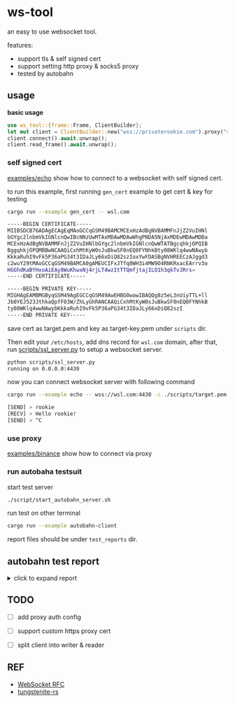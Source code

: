 # ws-tool

an easy to use websocket tool.

features:

- support tls & self signed cert
- support setting http proxy & socks5 proxy
- tested by autobahn

## usage

**basic usage**

```rust
use ws_tool::{frame::Frame, ClientBuilder};
let mut client = ClientBuilder::new("wss://privaterookie.com").proxy("socks5://proxy:proxy_port").build().await.unwrap();
client.connect().await.unwrap();
client.read_frame().await.unwrap();
```

### self signed cert

[examples/echo](./examples/echo.rs) show how to connect to a websocket with self signed cert.

to run this example, first running `gen_cert` example to get cert & key for testing

```bash
cargo run --example gen_cert -- wsl.com

-----BEGIN CERTIFICATE-----
MIIBSDCB76ADAgECAgEqMAoGCCqGSM49BAMCMCExHzAdBgNVBAMMFnJjZ2VuIHNl
bGYgc2lnbmVkIGNlcnQwIBcNNzUwMTAxMDAwMDAwWhgPNDA5NjAxMDEwMDAwMDBa
MCExHzAdBgNVBAMMFnJjZ2VuIHNlbGYgc2lnbmVkIGNlcnQwWTATBgcqhkjOPQIB
BggqhkjOPQMBBwNCAAQiCxhMtKyW0sJuBkwSF0nEQ0FYNhkBty08WKlq4wwNAwyb
KkkaRuhI9vFk5P36aPG34t3IDaJLy66xDiQ82szIoxYwFDASBgNVHREECzAJggd3
c2wuY29tMAoGCCqGSM49BAMCA0gAMEUCIFxJTfq0WH3i4MW9O4RNKRxacEArrv3o
HGGhdKaBYHxoAiEAy8WuKhwxNj4rjLT4wzItTTQmfjtajILO1h3qkTvJRrs=
-----END CERTIFICATE-----

-----BEGIN PRIVATE KEY-----
MIGHAgEAMBMGByqGSM49AgEGCCqGSM49AwEHBG0wawIBAQQg8z5eL3nUiyTTL+ll
Jb0YEJ523JthkaQpfF03W/ZhLyGhRANCAAQiCxhMtKyW0sJuBkwSF0nEQ0FYNhkB
ty08WKlq4wwNAwybKkkaRuhI9vFk5P36aPG34t3IDaJLy66xDiQ82szI
-----END PRIVATE KEY-----
```

save cert as target.pem and key as target-key.pem under `scripts` dir.

Then edit your `/etc/hosts`, add dns record for `wsl.com` domain, after that,
run [scripts/ssl_server.py](./scripts/ssl_server.py) to setup a websocket server.

```bash
python scripts/ssl_server.py
running on 0.0.0.0:4430
```

now you can connect websocket server with following command

```bash
cargo run --example echo -- wss://wsl.com:4430 -c ./scripts/target.pem

[SEND] > rookie
[RECV] > Hello rookie!
[SEND] > ^C
```

### use proxy

[examples/binance](./examples/binance.rs) show how to connect via proxy

### run autobaha testsuit

start test server

```bash
./script/start_autobahn_server.sh
```

run test on other terminal

```bash
cargo run --example autobahn-client
```

report files should be under `test_reports` dir.


## autobahn test report

<details>
<summary>click to expand report</summary>

![report](./assets/report.jpeg)
</details>

## TODO

- [ ] add proxy auth config
- [ ] support custom https proxy cert
- [ ] split client into writer & reader


## REF

- [WebSocket RFC](https://tools.ietf.org/html/rfc6455)
- [tungstenite-rs](https://github.com/snapview/tungstenite-rs)
